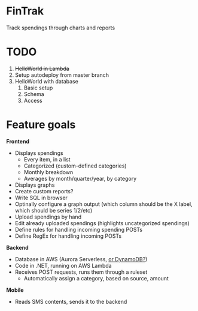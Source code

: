 # FinTrak
Track spendings through charts and reports

# TODO
1. ~~HelloWorld in Lambda~~
2. Setup autodeploy from master branch
3. HelloWorld with database
   1. Basic setup
   2. Schema
   3. Access

# Feature goals
**Frontend**
- Displays spendings
  - Every item, in a list
  - Categorized (custom-defined categories)
  - Monthly breakdown
  - Averages by month/quarter/year, by category
 - Displays graphs
 - Create custom reports?
  - Write SQL in browser
  - Optinally configure a graph output (which column should be the X label, which should be series 1/2/etc)
 - Upload spendings by hand
 - Edit already uploaded spendings (highlights uncategorized spendings)
 - Define rules for handling incoming spending POSTs
 - Define RegEx for handling incoming POSTs

**Backend**
- Database in AWS (Aurora Serverless, [or DynamoDB?](https://aws.amazon.com/free/database/))
- Code in .NET, running on AWS Lambda
- Receives POST requests, runs them through a ruleset
  - Automatically assign a category, based on source, amount

**Mobile**
- Reads SMS contents, sends it to the backend
